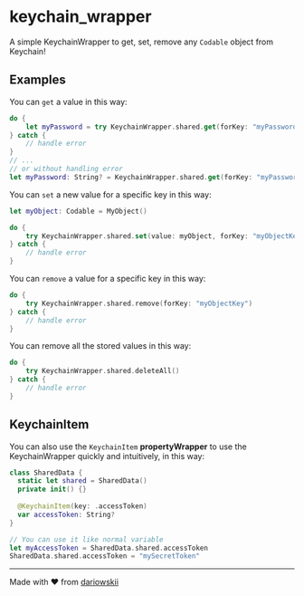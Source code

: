 # keychain_wrapper

A simple KeychainWrapper to get, set, remove any `Codable` object from Keychain!

## Examples

You can `get` a value in this way:
```swift
do {
    let myPassword = try KeychainWrapper.shared.get(forKey: "myPasswordKey", expecting: String.self)
} catch {
    // handle error
}
// ...
// or without handling error
let myPassword: String? = KeychainWrapper.shared.get(forKey: "myPasswordKey")
```

You can `set` a new value for a specific key in this way:
```swift
let myObject: Codable = MyObject()

do {
    try KeychainWrapper.shared.set(value: myObject, forKey: "myObjectKey")
} catch {
    // handle error
}
```

You can `remove` a value for a specific key in this way:
```swift
do {
    try KeychainWrapper.shared.remove(forKey: "myObjectKey")
} catch {
    // handle error
}
```

You can remove all the stored values in this way:
```swift
do {
    try KeychainWrapper.shared.deleteAll()
} catch {
    // handle error
}
```

## KeychainItem

You can also use the `KeychainItem` **propertyWrapper** to use the KeychainWrapper quickly and intuitively, in this way:
```swift
class SharedData {
  static let shared = SharedData()
  private init() {}
  
  @KeychainItem(key: .accessToken)
  var accessToken: String?
}

// You can use it like normal variable
let myAccessToken = SharedData.shared.accessToken
SharedData.shared.accessToken = "mySecretToken"
```

---

Made with ❤️ from [dariowskii](https://www.linkedin.com/in/dario-varriale/)
